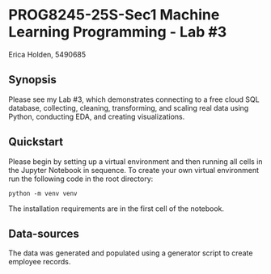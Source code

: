 # PROG8245-25S-Sec1 Machine Learning Programming - Lab #3

Erica Holden, 5490685

## Synopsis

Please see my Lab #3, which demonstrates connecting to a free cloud SQL database, collecting, cleaning, transforming, and scaling real data using Python, conducting EDA, and creating visualizations.

## Quickstart

Please begin by setting up a virtual environment and then running all cells in the Jupyter Notebook in sequence. To create your own virtual environment run the following code in the root directory:

`python -m venv venv`

The installation requirements are in the first cell of the notebook.

## Data-sources

The data was generated and populated using a generator script to create employee records.
